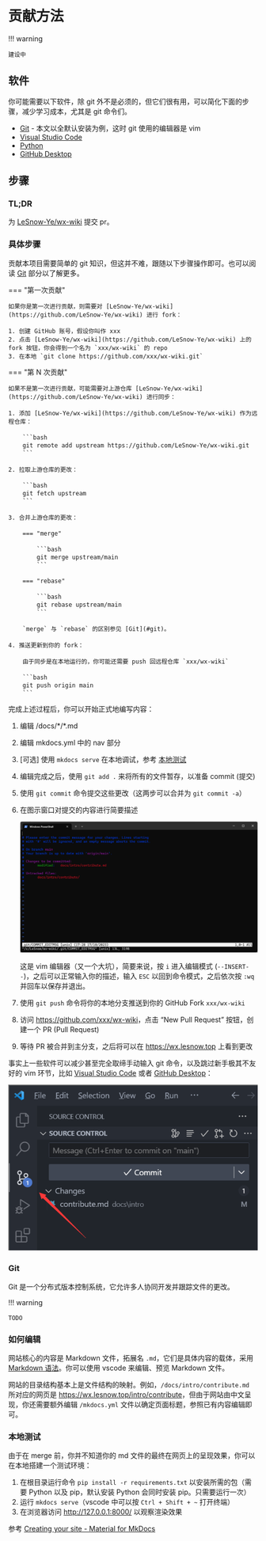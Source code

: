 # 贡献方法

!!! warning

    建设中

## 软件

你可能需要以下软件，除 git 外不是必须的，但它们很有用，可以简化下面的步骤，减少学习成本，尤其是 git 命令们。

- [Git](https://git-scm.com/downloads) - 本文以全默认安装为例，这时 git 使用的编辑器是 vim
- [Visual Studio Code](https://code.visualstudio.com/)
- [Python](https://www.python.org/downloads/)
- [GitHub Desktop](https://desktop.github.com/)

## 步骤

### TL;DR

为 [LeSnow-Ye/wx-wiki](https://github.com/LeSnow-Ye/wx-wiki) 提交 pr。

### 具体步骤

贡献本项目需要简单的 git 知识，但这并不难，跟随以下步骤操作即可。也可以阅读 [Git](#git) 部分以了解更多。

=== "第一次贡献"

    如果你是第一次进行贡献，则需要对 [LeSnow-Ye/wx-wiki](https://github.com/LeSnow-Ye/wx-wiki) 进行 fork：

    1. 创建 GitHub 账号，假设你叫作 xxx
    2. 点击 [LeSnow-Ye/wx-wiki](https://github.com/LeSnow-Ye/wx-wiki) 上的 fork 按钮，你会得到一个名为 `xxx/wx-wiki` 的 repo
    3. 在本地 `git clone https://github.com/xxx/wx-wiki.git`

=== "第 N 次贡献"

    如果不是第一次进行贡献，可能需要对上游仓库 [LeSnow-Ye/wx-wiki](https://github.com/LeSnow-Ye/wx-wiki) 进行同步：

    1. 添加 [LeSnow-Ye/wx-wiki](https://github.com/LeSnow-Ye/wx-wiki) 作为远程仓库：

        ```bash
        git remote add upstream https://github.com/LeSnow-Ye/wx-wiki.git
        ```

    2. 拉取上游仓库的更改：

        ```bash
        git fetch upstream
        ```

    3. 合并上游仓库的更改：

        === "merge"

            ```bash
            git merge upstream/main
            ```

        === "rebase"

            ```bash
            git rebase upstream/main
            ```

        `merge` 与 `rebase` 的区别参见 [Git](#git)。

    4. 推送更新到你的 fork：

        由于同步是在本地运行的，你可能还需要 push 回远程仓库 `xxx/wx-wiki`

        ```bash
        git push origin main
        ```

完成上述过程后，你可以开始正式地编写内容：

1. 编辑 /docs/\*/*.md
2. 编辑 mkdocs.yml 中的 nav 部分
3. [可选] 使用 `mkdocs serve` 在本地调试，参考 [本地测试](#_5)
4. 编辑完成之后，使用 `git add .` 来将所有的文件暂存，以准备 commit (提交)
5. 使用 `git commit` 命令提交这些更改（这两步可以合并为 `git commit -a`）
6. 在图示窗口对提交的内容进行简要描述

    ![vim](contribute/image.png)

    这是 vim 编辑器（又一个大坑），简要来说，按 `i` 进入编辑模式 (`--INSERT--`)，之后可以正常输入你的描述，输入 `ESC` 以回到命令模式，之后依次按 `:wq` 并回车以保存并退出。

7. 使用 `git push` 命令将你的本地分支推送到你的 GitHub Fork `xxx/wx-wiki`
8. 访问 <https://github.com/xxx/wx-wiki>，点击 “New Pull Request” 按钮，创建一个 PR (Pull Request)
9. 等待 PR 被合并到主分支，之后将可以在 <https://wx.lesnow.top> 上看到更改

事实上一些软件可以减少甚至完全取缔手动输入 git 命令，以及跳过新手极其不友好的 vim 环节，比如 [Visual Studio Code](https://code.visualstudio.com/) 或者 [GitHub Desktop](https://desktop.github.com/)：

![vscode](contribute/vscode.png)

### Git

Git 是一个分布式版本控制系统，它允许多人协同开发并跟踪文件的更改。

!!! warning

    TODO

### 如何编辑

网站核心的内容是 Markdown 文件，拓展名 `.md`，它们是具体内容的载体，采用 [Markdown 语法](markdown.md)。你可以使用 vscode 来编辑、预览 Markdown 文件。

网站的目录结构基本上是文件结构的映射。例如，`/docs/intro/contribute.md` 所对应的网页是 <https://wx.lesnow.top/intro/contribute>，但由于网站由中文呈现，你还需要额外编辑 `/mkdocs.yml` 文件以确定页面标题，参照已有内容编辑即可。

### 本地测试

由于在 merge 前，你并不知道你的 md 文件的最终在网页上的呈现效果，你可以在本地搭建一个测试环境：

1. 在根目录运行命令 `pip install -r requirements.txt` 以安装所需的包（需要 Python 以及 pip，默认安装 Python 会同时安装 pip。只需要运行一次）
2. 运行 `mkdocs serve`（vscode 中可以按 `Ctrl + Shift + ~` 打开终端）
3. 在浏览器访问 <http://127.0.0.1:8000/> 以观察渲染效果

参考 [Creating your site - Material for MkDocs](https://squidfunk.github.io/mkdocs-material/creating-your-site/)
